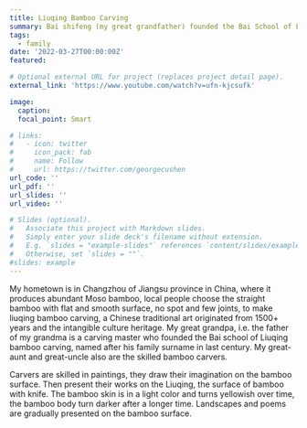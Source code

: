 ```yaml
---
title: Liuqing Bamboo Carving
summary: Bai shifeng (my great grandfather) founded the Bai School of Liuqing Bamboo Carving that uses knives as pen to draw patterns on the surface of bamboo. Whether or not I am a member of this family, I want to showcase this art to more people.
tags:
  - family
date: '2022-03-27T00:00:00Z'
featured: 

# Optional external URL for project (replaces project detail page).
external_link: 'https://www.youtube.com/watch?v=ufn-kjcsufk'

image:
  caption: 
  focal_point: Smart

# links:
#   - icon: twitter
#     icon_pack: fab
#     name: Follow
#     url: https://twitter.com/georgecushen
url_code: ''
url_pdf: ''
url_slides: ''
url_video: ''

# Slides (optional).
#   Associate this project with Markdown slides.
#   Simply enter your slide deck's filename without extension.
#   E.g. `slides = "example-slides"` references `content/slides/example-slides.md`.
#   Otherwise, set `slides = ""`.
#slides: example
---
```


My hometown is in Changzhou of Jiangsu province in China, where it produces abundant Moso bamboo, local people choose the straight bamboo with flat and smooth surface, no spot and few joints, to make liuqing bamboo carving, a Chinese traditional art originated from 1500+ years and the intangible culture heritage. My great grandpa, i.e. the father of my grandma is a carving master who founded the Bai school of Liuqing bamboo carving, named after his family surname in last century. My great-aunt and great-uncle also are the skilled bamboo carvers. 

Carvers are skilled in paintings, they draw their imagination on the bamboo surface. Then present their works on the Liuqing, the surface of bamboo with knife. The bamboo skin is in a light color and turns yellowish over time, the bamboo body turn darker after a longer time. Landscapes and poems are gradually presented on the bamboo surface. 
